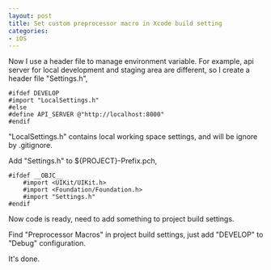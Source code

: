 ```yaml
---
layout: post
title: Set custom preprocessor macro in Xcode build setting
categories:
- iOS
---
```


Now I use a header file to manage environment variable. For example, api server for local development and staging area are different, so I create a header file "Settings.h", 

```
#ifdef DEVELOP
#import "LocalSettings.h"
#else
#define API_SERVER @"http://localhost:8000"
#endif
```

"LocalSettings.h" contains local working space settings, and will be ignore by .gitignore.

Add "Settings.h" to ${PROJECT}-Prefix.pch,

```
#ifdef __OBJC__
    #import <UIKit/UIKit.h>
    #import <Foundation/Foundation.h>
    #import "Settings.h"
#endif
```

Now code is ready, need to add something to project build settings.

Find "Preprocessor Macros" in project build settings, just add "DEVELOP" to "Debug" configuration.

It's done.
